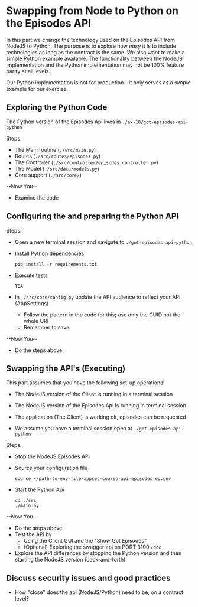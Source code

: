 # Swapping from Node to Python on the Episodes API

In this part we change the technology used on the Episodes API from NodeJS to Python. The purpose is to explore how _easy_ it is to include technologies as long as the contract is the same. We also want to make a simple Python example available. The functionality between the NodeJS implementation and the Python implementation may not be 100% feature parity at all levels.

Our Python implementation is not for production - it only serves as a _simple_ example for our exercise.

## Exploring the Python Code

The Python version of the Episodes Api lives in `./ex-10/got-episodes-api-python`

Steps:

- The Main routine (`./src/main.py`)
- Routes (`./src/routes/episodes.py`)
- The Controller (`./src/controller/episodes_controller.py`)
- The Model (`./src/data/models.py`)
- Core support (`./src/core/`)

--Now You--

- Examine the code

## Configuring the and preparing the Python API

Steps:

- Open a new terminal session and navigate to `./got-episodes-api-python`
- Install Python dependencies

    ```shell
    pip install -r requirements.txt 
    ```
- Execute tests

    ```shell
    TBA 
    ```
- In `./src/core/config.py` update the API audience to reflect your API (AppSettings)
    - Follow the pattern in the code for this; use only the GUID not the whole URI
    - Remember to save

--Now You--

- Do the steps above


## Swapping the API's (Executing)

This part assumes that you have the following set-up operational
- The NodeJS version of the Client is running in a terminal session
- The NodeJS version of the Episodes Api is running in terminal session
- The application (The Client) is working ok, episodes can be requested

- We assume you have a terminal session open at `./got-episodes-api-python`

Steps:

- Stop the NodeJS Episodes API
- Source your configuration file

    ```shell
    source ~/path-to-env-file/appsec-course-api-episodes-eq.env 
    ```
- Start the Python Api

    ```shell
    cd ./src
    ./main.py
    ```

--Now You--

- Do the steps above
- Test the API by
    - Using the Client GUI and the "Show Got Episodes"
    - (Optional) Exploring the swagger api on PORT 3100 `/doc` 
- Explore the API differences by stopping the Python version and then starting the NodeJS version (back-and-forth)

## Discuss security issues and good practices

- How "close" does the api (NodeJS/Python) need to be, on a contract level?

